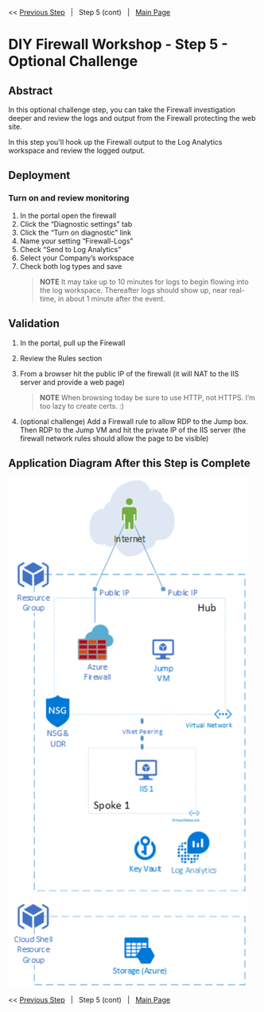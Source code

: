 << [Previous Step][Prev]&nbsp;&nbsp;&nbsp;|&nbsp;&nbsp;&nbsp;Step 5 (cont)&nbsp;&nbsp;&nbsp;|&nbsp;&nbsp;&nbsp;[Main Page][Next] 

# DIY Firewall Workshop - Step 5 - Optional Challenge

## Abstract
In this optional challenge step, you can take the Firewall investigation deeper and review the logs and output from the Firewall protecting the web site.

In this step you'll hook up the Firewall output to the Log Analytics workspace and review the logged output.

## Deployment
### Turn on and review monitoring
1. In the portal open the firewall
1. Click the “Diagnostic settings” tab
1. Click the “Turn on diagnostic” link
1. Name your setting “Firewall-Logs”
1. Check “Send to Log Analytics”
1. Select your Company’s workspace
1. Check both log types and save
   > **NOTE** It may take up to 10 minutes for logs to begin flowing into the log workspace. Thereafter logs should show up, near real-time, in about 1 minute after the event.

## Validation
1. In the portal, pull up the Firewall
2. Review the Rules section
3. From a browser hit the public IP of the firewall (it will NAT to the IIS server and provide a web page)
   > **NOTE** When browsing today be sure to use HTTP, not HTTPS. I’m too lazy to create certs. :)

4. (optional challenge) Add a Firewall rule to allow RDP to the Jump box. Then RDP to the Jump VM and hit the private IP of the IIS server (the firewall network rules should allow the page to be visible)

## Application Diagram After this Step is Complete
[![1]][1]

<< [Previous Step][Prev]&nbsp;&nbsp;&nbsp;|&nbsp;&nbsp;&nbsp;Step 5 (cont)&nbsp;&nbsp;&nbsp;|&nbsp;&nbsp;&nbsp;[Main Page][Next] 

<!--Link References-->
[Prev]: ./WorkshopStep5.md
[Next]: ./README.md

<!--Image References-->
[1]: ./Media/Step5.svg "As built diagram for step 5" 